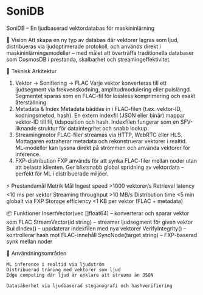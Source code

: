 # SoniDB
SoniDB – En ljudbaserad vektordatabas för maskininlärning

🧠 Vision
Att skapa en ny typ av databas där vektorer lagras som ljud, distribueras via ljudoptimerade protokoll, och används direkt i maskininlärningsmodeller – med målet att överträffa traditionella databaser som CosmosDB i prestanda, skalbarhet och streamingeffektivitet.

🔧 Teknisk Arkitektur
1. Vektor → Sonifiering → FLAC
    Varje vektor konverteras till ett ljudsegment via frekvenskodning, amplitudmodulering eller pulslängd.
    Segmentet sparas som en FLAC-fil för lossless komprimering och exakt återställning.
2. Metadata & Index
    Metadata bäddas in i FLAC-filen (t.ex. vektor-ID, kodningsmetod, hash).
    En extern indexfil (JSON eller binär) mappar vektor-ID till fil, tidsposition och hash.
    Indexfilen fungerar som en SFV-liknande struktur för dataintegritet och snabb lookup.
3. Streamingmotor
    FLAC-filer streamas via HTTP, WebRTC eller HLS.
    Mottagaren extraherar metadata och rekonstruerar vektorer i realtid.
    ML-modeller kan lyssna direkt på strömmen och använda vektorer för inference.
4. FXP-distribution
    FXP används för att synka FLAC-filer mellan noder utan att belasta klienten.
    Ger blixtsnabb global spridning av vektordata – perfekt för ML i distribuerade miljöer.

⚡ Prestandamål
Metrik	Mål
Ingest speed	>1000 vektorer/s
Retrieval latency	<10 ms per vektor
Streaming throughput	>10 MB/s
Distribution time	<5 min globalt via FXP
Storage efficiency	<1 KB per vektor (FLAC + metadata)

📦 Funktioner
    InsertVector(vec []float64) – konverterar och sparar vektor som FLAC
    StreamVector(id string) – streamar ljudsegment för given vektor
    BuildIndex() – uppdaterar indexfilen med nya vektorer
    VerifyIntegrity() – kontrollerar hash mot FLAC-innehåll
    SyncNode(target string) – FXP-baserad synk mellan noder

🧪 Användningsområden

    ML inference i realtid via ljudström
    Distribuerad träning med vektorer som ljud
    Edge computing där ljud är enklare att streama än JSON

    Datasäkerhet via ljudbaserad steganografi och hashverifiering
